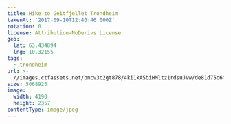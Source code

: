 ```yaml
---
title: Hike to Geitfjellet Trondheim
takenAt: '2017-09-10T12:40:46.000Z'
rotation: 0
license: Attribution-NoDerivs License
geo:
  lat: 63.434894
  lng: 10.32155
tags:
  - trondheim
url: >-
  //images.ctfassets.net/bncv3c2gt878/4ki1kASbiHMltz1rdsuJVw/de81d75c6f9e445effc04f0ccf002d97/hike-to-geitfjellet-trondheim_36956526346_o
size: 5068925
image:
  width: 4190
  height: 2357
contentType: image/jpeg
---
```


